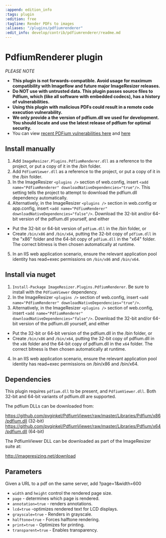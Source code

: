 ```yaml
---
:append: edition_info
:tags: plugin
:edition: free
:tagline: Render PDFs to images
:aliases: "/plugins/pdfiumrenderer"
:edit_info: develop/contrib/pdfiumrenderer/readme.md
---
```


# PdfiumRenderer plugin

*PLEASE NOTE*
* **This plugin is not forwards-compatible. Avoid usage for maximum compatibility with Imageflow and future major ImageResizer releases.**
* **Do NOT use with untrusted data. This plugin passes source files to Pdfium, which (like all software with embedded codecs), has a history of vulnerabilities.**
* **Using this plugin with malicious PDFs could result in a remote code execution vulnerability.**
* **We only provide a the version of pdfium.dll we used for development. You should locate and use the latest release of pdfium for optimal security.**
* You can view [recent PDFium vulnerabilities here](https://cve.mitre.org/cgi-bin/cvekey.cgi?keyword=pdfium) and [here](https://web.nvd.nist.gov/view/vuln/search-results?query=pdfium&search_type=all&cves=on)

## Install manually

1. Add `ImageResizer.Plugins.PdfiumRenderer.dll` as a reference to the project, or put a copy of it in the /bin folder.
2. Add `PdfiumViewer.dll` as a reference to the project, or put a copy of it in the /bin folder.
3. In the ImageResizer `<plugins />` section of web.config, insert `<add name="PdfiumRenderer" downloadNativeDependencies="true"/>`. This setting tells the project to attempt to download the pdfium.dll dependency automatically.
4. Alternatively, in the ImageResizer `<plugins />` section in web.config or app.config, insert `<add name="PdfiumRenderer" downloadNativeDependencies="false"/>`. Download the 32-bit and/or 64-bit version of the pdfium.dll yourself, and either
  * Put the 32-bit or 64-bit version of `pdfium.dll` in the /bin folder, or
  * Create `/bin/x86` and `/bin/x64`, putting the 32-bit copy of `pdfium.dll` in the "x86" folder and the 64-bit copy of `pdfium.dll` in the "x64" folder. The correct bitness is then chosen automatically at runtime.
5. In an IIS web application scenario, ensure the relevant application pool identity has read+exec permissions on `/bin/x86` and `/bin/x64`.

## Install via nuget

1. `Install-Package ImageResizer.Plugins.PdfiumRenderer`. Be sure to install with the `PdfiumViewer` dependency.
2. In the ImageResizer `<plugins />` section of web.config, insert `<add name="PdfiumRenderer" downloadNativeDependencies="true"/>`.
3. Alternatively, in the ImageResizer `<plugins />` section of web.config, insert `<add name="PdfiumRenderer" downloadNativeDependencies="false"/>`. Download the 32-bit and/or 64-bit version of the pdfium.dll yourself, and either
  * Put the 32-bit or 64-bit version of the pdfium.dll in the /bin folder, or
  * Create `/bin/x86` and `/bin/x64`, putting the 32-bit copy of pdfium.dll in the `x86` folder and the 64-bit copy of pdfium.dll in the `x64` folder. The correct bitness is then chosen automatically at runtime.
4. In an IIS web application scenario, ensure the relevant application pool identity has read+exec permissions on /bin/x86 and /bin/x64.

## Dependencies

This plugin requires `pdfium.dll` to be present, and `PdfiumViewer.dll`. Both 32-bit and 64-bit variants of pdfium.dll are supported.

The pdfium DLLs can be downloaded from:

https://github.com/pvginkel/PdfiumViewer/raw/master/Libraries/Pdfium/x86/pdfium.dll (32-bit)
https://github.com/pvginkel/PdfiumViewer/raw/master/Libraries/Pdfium/x64/pdfium.dll (64-bit)

The PdfiumViewer DLL can be downloaded as part of the ImageResizer suite at:

http://imageresizing.net/download

## Parameters

Given a URL to a pdf on the same server, add ?page=1&width=600

* `width` and `height` control the rendered page size.
* `page` - determines which page is rendered.
* `annotation=true` - renders annotations.
* `lcd=true` -optimizes rendered text for LCD displays.
* `grayscale=true` - Renders in grayscale.
* `halftone=true` - Forces halftone rendering.
* `print=true` - Optimizes for printing.
* `transparent=true` - Enables transparency.